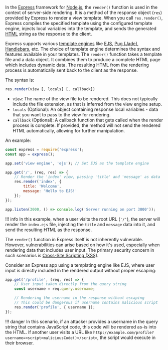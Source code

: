 In the [Express](../frameworks/express.md) framework for [Node.js](../misc/node.md), the `render()` function is used in the context of server-side rendering. It is a method of the response object (`res`) provided by Express to render a view template. When you call `res.render()`, Express compiles the specified template using the configured template engine, injects local variables into the template, and sends the generated [HTML](../web/html.md) string as the response to the client.

Express supports various [template engines](../web/templateengines.md) like [EJS](../web/ejs.md), [Pug (Jade)](../web/pug.md), [Handlebars](../web/hbars.md), etc. The choice of template engine determines the syntax and features available in your templates. The `render()` function takes a template file and a data object. It combines them to produce a complete HTML page which includes dynamic data. The resulting HTML from the rendering process is automatically sent back to the client as the response.

The syntax is:

```js
res.render(view [, locals] [, callback])
```

- `view`: The name of the view file to be rendered. This does not typically include the file extension, as that is inferred from the view engine setup.
- `locals` (Optional): An object containing response local variables - data that you want to pass to the view for rendering.
- `callback` (Optional): A callback function that gets called when the render process is complete. If provided, the method will not send the rendered HTML automatically, allowing for further manipulation.

An example:

```js
const express = require('express');
const app = express();

app.set('view engine', 'ejs'); // Set EJS as the template engine

app.get('/', (req, res) => {
    // Render the 'index' view, passing 'title' and 'message' as data
    res.render('index', {
        title: 'Welcome',
        message: 'Hello to EJS!'
    });
});

app.listen(3000, () => console.log('Server running on port 3000'));
```

!!! info
    In this example, when a user visits the root URL (`'/'`), the server will render the `index.ejs` file, injecting the `title` and `message` data into it, and send the resulting HTML as the response.

The `render()` function in Express itself is not inherently vulnerable. However, vulnerabilities can arise based on how it's used, especially when rendering data that includes user input. The primary security concern in such scenarios is [Cross-Site Scripting (XSS)](../web/xss.md).

Consider an Express app using a templating engine like EJS, where user input is directly included in the rendered output without proper escaping:

```js
app.get('/profile', (req, res) => {
    // User input taken directly from the query string
    const username = req.query.username;

    // Rendering the username in the response without escaping
    // This could be dangerous if username contains malicious script
    res.render('profile', { username });
});
```

!!! danger
    In this scenario, if an attacker provides a username in the query string that contains JavaScript code, this code will be rendered as-is into the HTML. If another user visits a URL like `http://example.com/profile?username=<script>maliciousCode()</script>`, the script would execute in their browser.

